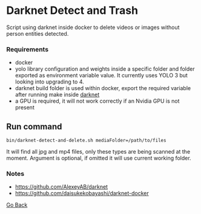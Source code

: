 # Darknet Detect and Trash

Script using darknet inside docker to delete videos or images without person entities detected.

### Requirements
- docker
- yolo library configuration and weights inside a specific folder and folder exported as environment variable value.
	It currently uses YOLO 3 but looking into upgrading to 4.
- darknet build folder is used within docker, export the required variable after running make inside [darknet](https://github.com/AlexeyAB/darknet)
- a GPU is required, it will not work correctly if an Nvidia GPU is not present

## Run command

`bin/darknet-detect-and-delete.sh mediaFolder=/path/to/files`

It will find all jpg and mp4 files, only these types are being scanned at the moment.
Argument is optional, if omitted it will use current working folder.

### Notes
- https://github.com/AlexeyAB/darknet
- https://github.com/daisukekobayashi/darknet-docker

[Go Back](../README.md)

